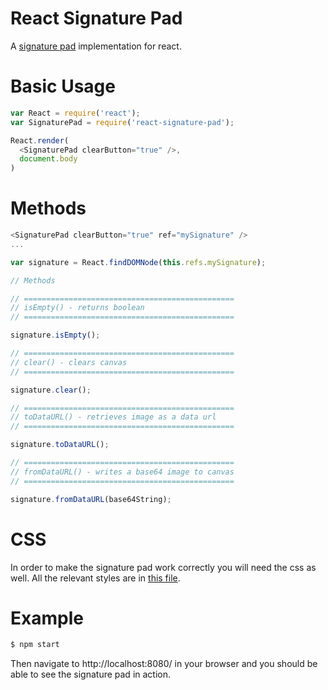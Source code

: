 # React Signature Pad
A [signature pad](https://github.com/szimek/signature_pad) implementation for react.

# Basic Usage

```javascript
var React = require('react');
var SignaturePad = require('react-signature-pad');

React.render(
  <SignaturePad clearButton="true" />,
  document.body
)
```

# Methods

```javascript
<SignaturePad clearButton="true" ref="mySignature" />
...

var signature = React.findDOMNode(this.refs.mySignature);

// Methods

// ===============================================
// isEmpty() - returns boolean
// ===============================================

signature.isEmpty();

// ===============================================
// clear() - clears canvas
// ===============================================

signature.clear();

// ===============================================
// toDataURL() - retrieves image as a data url
// ===============================================

signature.toDataURL();

// ===============================================
// fromDataURL() - writes a base64 image to canvas
// ===============================================

signature.fromDataURL(base64String);

```

# CSS
In order to make the signature pad work correctly you will need the css as well.  All the relevant styles are in [this file](style.css).

# Example
```bash
$ npm start
```
Then navigate to http://localhost:8080/ in your browser and you should be able to see the signature pad in action.